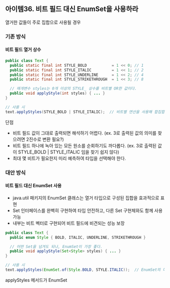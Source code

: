 ## 아이템36. 비트 필드 대신 EnumSet을 사용하라

열거한 값들이 주로 집합으로 사용될 경우

### 기존 방식

#### 비트 필드 열거 상수

```java
public class Text {
  public static final int STYLE_BOLD           = 1 << 0; // 1
  public static final int STYLE_ITALIC         = 1 << 1; // 2
  public static final int STYLE_UNDERLINE      = 1 << 2; // 4
  public static final int STYLE_STRIKETHROUGH  = 1 << 3; // 8

  // 매개변수 styles는 0개 이상의 STYLE_ 상수를 비트별 OR한 값이다.
  public void applyStyle(int styles) { ... }
}

// 사용 시
text.applyStyles(STYLE_BOLD | STYLE_ITALIC);  // 비트별 연산을 사용해 합집합과 교집합 같은 집합 연산 수행
```

단점
   
- 비트 필드 값이 그대로 출력되면 해석하기 어렵다. (ex. 3로 출력된 값의 의미를 찾으려면 2진수로 변환 필요?)
- 비트 필드 하나에 녹아 있는 모든 원소를 순회하기도 까다롭다. (ex. 3로 출력된 값이 STYLE_BOLD | STYLE_ITALIC 임을 찾기 쉽지 않다)
- 최대 몇 비트가 필요한지 미리 예측하여 타입을 선택해야 한다.

### 대안 방식

#### 비트 필드 대신 EnumSet 사용

- java.util 패키지의 EnumSet 클래스는 열거 타입으로 구성된 집합을 효과적으로 표현
- Set 인터페이스를 완벽히 구현하여 타입 안전하고, 다른 Set 구현체와도 함께 사용 가능
- 내부는 비트 벡터로 구현되어 비트 필드에 비견되는 성능 보장

```java
public class Text {
  public enum Style { BOLD, ITALIC, UNDERLINE, STRIKETHROUGH }

  // 어떤 Set을 넘겨도 되나, EnumSet이 가장 좋다.
  public void applyStyle(Set<Style> styles) { ... }
}

// 사용 시
text.applyStyles(EnumSet.of(Style.BOLD, STYLE.ITALIC));  // EnumSet의 다양한 정적 팩터리 사용 가능
```

applyStyles 메서드가 EnumSet<Style>이 아닌 Set<Style>을 받은 이유 : 다른 Set 구현체 사용 가능

## 아이템37. ordinal 인덱싱 대신 EnumMap을 사용하라

### 예시1

정원(garden)에 심은 식물(Plant)들을 배열 하나로 관리(Plant[] garden)하고 생애주기(LifeCycle) 별로 묶는다.
-> 생애주기별로 총 3개의 집합(Set)을 만들고, 정원을 한바퀴 돌며 각 식물을 해당 집합에 넣는다.

```java
class Plant {
  enum LifeCycle { ANNUAL, PERENNIAL, BIENNIAL }

  final String name;
  final LifeCycle lifeCycle;

  Plant(String name, LifeCycle lifeCycle) {
    this.name = name;
    this.lifeCycle = lifeCycle;
  }

  @Override public String toString() {
    return name;
  }
}
```

#### 생애주기의 ordinal 값을 배열의 인덱스로 사용한 경우 - 나쁜 사례

```java
Set<Plant>[] plantsByLifeCycle = (Set<Plant>[]) new Set[Plant.LifeCycle.values().length];

for (int = 0; i < plantsByLifeCycle.length; i++)
  plantsByLifeCycle[i] = new HashSet<>();

for (Plant p : garden)
  plantsByLifeCycle[p.lifeCycle.ordinal()].add(p);

// 결과 출력
for (int i = 0; i < plantsByLifeCycle.length; i++) {
  System.out.printf("%s: %s%n", Plant.LifeCycle.values()[i], plantsByLifeCycle[i]);
}
```

문제점

- 배열은 제네릭과 호환되지 않아 비검사 형변환 필요
- 배열은 각 인덱스의 의미를 몰라 출력 결과에 직접 레이블 매핑 필요
- 배열 인덱스에 정확한 정숫값을 사용하는 것을 보증하지 못함(타입 안전하지 않음) - 런타임 오류 혹은 Exception 발생 가능성 존재

배열의 역할은 열거 타입 상수를 값으로 매핑 -> Map으로 대체 가능 -> 열거 타입을 키로 사용하도록 설계한 아주 빠른 Map 구현체 = EnumMap

#### EnumMap을 사용하여 데이터와 열거 타입을 매핑

```java
Map<Plant.LifeCycle, Set<Plant>> plantsByLifeCycle = new EnumMap<>(Plant.LifeCycle.class);

for (Plant.LifeCycle lc : Plant.LifeCycle.values())
  plantsByLifeCycle.put(lc, new HashSet<>());

for (Plant p : garden)
  plantsByLifeCycle.get(p.lifeCycle).add(p);

System.out.println(plantsByLifeCycle);
```

EnumMap으로 바꾼 이점

- 더 짧고 명료하고 안전하고 성능도 비등
- 안전하지 않은 형변환 제거
- 맵의 키인 열거 타입이 그 자체로 출력용 문자열을 제공하니 출력 결과에 직접 레이블 매핑 필요 없음
- 배열 인덱스를 계산하는 과정에서 오류 가능성 0
- 내부 구현 방식(배열 인덱스)을 안으로 숨겨서 Map의 타입 안전성 + 배열의 성능
- EnumMap의 생성자가 받는 키 타입의 Class 객체(Plant.LifeCycle.class)는 한정적 타입 토큰으로 런타임 제네릭 타입정보를 제공

#### 스트림1. 스트림을 사용해 맵을 관리하면 코드 단순화 가능

```java
System.out.println(Arrays.stream(garden)
      .collect(groupingBy(p -> p.lifeCycle)));
```

단점

- EnumMap이 아닌 고유한 Map 구현체를 사용하여, EnumMap의 공간과 성능 이점이 없음

#### 스트림2. 맵 구현체를 명시해 EnumMap을 이용하여 데이터와 열거 타입을 매핑

```java
System.out.println(Arrays.stream(garden)
      .collect(groupingBy(p -> p.lifeCycle,
        () -> new EnumMap<>(LifeCycle.class), toSet())));
```

### 예시2

두 가지 상태(Phase)를 전이(Transition)와 매핑하도록 구현한 프로그램
-> 액체(LIQUID)에서 고체(SOLID)로의 전이는 응고(FREEZE), 액체(LIQUID)에서 기체(GAS)로의 전이는 기화(BOIL) 등

#### 두 열거 타입 값들을 매핑하느라 ordinal을 (두 번이나) 쓴 배열들의 배열 - 나쁜 사례

```java
public enum Phase {
  SOLID, LIQUID, GAS;

  public enum Transition {
    MELT, FREEZE, BOIL, CONDENSE, SUBLIME, DEPOSIT;

    // 행은 from ordinal을, 열은 to의 ordinal을 인덱스로 쓴다.
    private static final Transition[][] TRANSITIONS = {
      { null, MELT, SUBLIME },
      { FREEZE, null, BOIL },
      { DEPOSIT, CONDENSE, null }
    };

    // 한 상태에서 다른 상태로의 전이를 반환한다.
    public static Transition from(Phase from, Phase to) {
      return TRANSITIONS[from.ordinal()][to.ordinal()];
    }
  }
}
```

문제점

- ordinal과 배열 인덱스와 관계를 알 수 없다.(출력 시 결과 레이블 매핑 필요, 배열 인덱스에 정숫값 사용 보증 못함 등)
  -> Phase나 Phase.Transition 열거 타입을 수정하면서 상전이 표(TRANSITIONS)를 수정하지 않으면 오류 발생
- 상전이 표의 크기는 가짓수가 늘어나면 제곱해서 커지고, null로 채워지는 칸도 늘어난다.

#### EnumMap을 사용한 경우

- 전이 하나를 얻으려면 이전 상태(from)와 이후 상태(to)가 필요하니 맵을 중첩해서 해결
- 안쪽 맵은 이전 상태와 전이 연결
- 바깥쪽 맵은 이후 상태와 안쪽 맵 연결
- 전이 전후의 두 상태를 전이 열거 타입 Transition의 입력으로 받아, 이 Transition 상수들로 중첩된 EnumMap을 초기화

```java
public enum Phase {
  SOLID, LIQUID, GAS;

  public enum Transition {
    MELT(SOLID, LIQUID), FREEZE(LIQUID, SOLID),
    BOIL(LIQUID, GAS), CONDENSE(GAS, LIQUID),
    SUBLIME(SOLID, GAS), DEPOSIT(GAS, SOLID);
  }

  private final Phase from;
  private final Phase to;

  Transition(Phase from, Phase to) {
    this.from = from;
    this.to = to;
  }

  // 상전이 맵을 초기화한다.
  private static final Map<Phase, Map<Phase, Transition>> m = Stream.of(values())
                                                              .collect(groupingBy(t -> t.from,
                                                                                  () -> new EnumMap<>(Phase.class),
                                                                                  toMap(t -> t.to,
                                                                                        t -> t,
                                                                                        (x, y) -> y,
                                                                                        () -> new EnumMap<>(Phase.class))));

  public static Transition from(Phase from, Phase to) {
    return m.get(from).get(to);
  }
}
```

코드 설명

- Map<Phase, Map<Phase, Transition>>은 "이전 상태에서 '이후 상태에서 전이로의 맵'에 대응시키는 맵"
- 맵의 맵을 초기화하기 위해 수집기(java.util.stream.Collector) 2개를 차례로 사용
  -> 첫 번째 수집기인 groupingBy에서는 전이를 이전 상태를 기준을 묶음
  -> 두 번째 수집기인 toMap에서는 이후 상태를 전이에 대응시키는 EnumMap을 생성
  -> 두 번째 수집기의 병합 함수인 (x, y) -> y는 선언만 하고 실제로는 쓰이지 않고, 단지 EnumMap을 얻기 위해 맵 팩터리가 필요하고 수집기들은 점층적 팩터리(telescoping factory)를 제공

### 예시2에서 새로운 상태인 플라즈마(PLASMA)가 추가된 경우

기체에서 플라스마로 변하는 이온화(IONIZE), 플라스마에서 기체로 변하는 탈이온화(DEIONIZE) 추가

#### 두 열거 타입 값들을 매핑하느라 ordinal을 (두 번이나) 쓴 배열들의 배열 - 나쁜 사례

- 새로운 상수를 Phase에 1개, Phase.Transition에 2개를 추가하고, 원소 9개짜리인 배열들의 배열을 원소 16개 짜리로 교체 필요
- 원소 수를 잘못 기입하거나, 순서가 잘못되면 오류 발생 가능

#### EnumMap을 사용한 경우

- 상태 목록에 PLASMA를 추가하고, 전이 목록에 IONIZE(GAS, PLASMA)와 DEIONIZE(PLASMA, GAS)만 추가하면 끝
- EnumMap의 내부에서는 맵들의 맵이 배열들의 배열로 구현되어 낭비되는 공간과 시간이 거의 없고, 명확하고 안전하고 유지보수하기 좋다.

```java
public enum Phase {
  SOLID, LIQUID, GAS, PLASMA;

  public enum Transition {
    MELT(SOLID, LIQUID), FREEZE(LIQUID, SOLID),
    BOIL(LIQUID, GAS), CONDENSE(GAS, LIQUID),
    SUBLIME(SOLID, GAS), DEPOSIT(GAS, SOLID),
    IONIZE(GAS, PLASMA), DEIONIZE(PLASMA, GAS);

    ... // 나머지 코드는 그대로
  }
}
```
